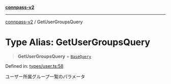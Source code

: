 [**connpass-v2**](../README.md)

***

[connpass-v2](../globals.md) / GetUserGroupsQuery

# Type Alias: GetUserGroupsQuery

> **GetUserGroupsQuery** = [`BaseQuery`](BaseQuery.md)

Defined in: [types/user.ts:58](https://github.com/ryohidaka/node-connpass/blob/de28db452011c09c14da82f297b63bc8ba518499/src/types/user.ts#L58)

ユーザー所属グループ一覧のパラメータ
